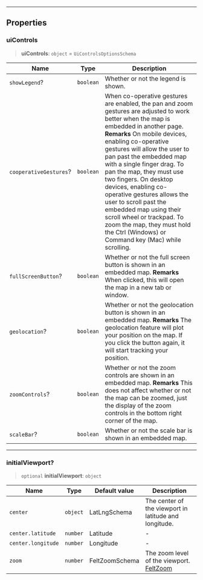 ***

## Properties

### uiControls

> **uiControls**: `object` = `UiControlsOptionsSchema`

| Name                   | Type      | Description                                                                                                                                                                                                                                                                                                                                                                                                                                                                                                                                                    |
| ---------------------- | --------- | -------------------------------------------------------------------------------------------------------------------------------------------------------------------------------------------------------------------------------------------------------------------------------------------------------------------------------------------------------------------------------------------------------------------------------------------------------------------------------------------------------------------------------------------------------------- |
| `showLegend`?          | `boolean` | Whether or not the legend is shown.                                                                                                                                                                                                                                                                                                                                                                                                                                                                                                                            |
| `cooperativeGestures`? | `boolean` | When co-operative gestures are enabled, the pan and zoom gestures are adjusted to work better when the map is embedded in another page. **Remarks** On mobile devices, enabling co-operative gestures will allow the user to pan past the embedded map with a single finger drag. To pan the map, they must use two fingers. On desktop devices, enabling co-operative gestures allows the user to scroll past the embedded map using their scroll wheel or trackpad. To zoom the map, they must hold the Ctrl (Windows) or Command key (Mac) while scrolling. |
| `fullScreenButton`?    | `boolean` | Whether or not the full screen button is shown in an embedded map. **Remarks** When clicked, this will open the map in a new tab or window.                                                                                                                                                                                                                                                                                                                                                                                                                    |
| `geolocation`?         | `boolean` | Whether or not the geolocation button is shown in an embedded map. **Remarks** The geolocation feature will plot your position on the map. If you click the button again, it will start tracking your position.                                                                                                                                                                                                                                                                                                                                                |
| `zoomControls`?        | `boolean` | Whether or not the zoom controls are shown in an embedded map. **Remarks** This does not affect whether or not the map can be zoomed, just the display of the zoom controls in the bottom right corner of the map.                                                                                                                                                                                                                                                                                                                                             |
| `scaleBar`?            | `boolean` | Whether or not the scale bar is shown in an embedded map.                                                                                                                                                                                                                                                                                                                                                                                                                                                                                                      |

***

### initialViewport?

> `optional` **initialViewport**: `object`

| Name               | Type     | Default value  | Description                                                       |
| ------------------ | -------- | -------------- | ----------------------------------------------------------------- |
| `center`           | `object` | LatLngSchema   | The center of the viewport in latitude and longitude.             |
| `center.latitude`  | `number` | Latitude       | -                                                                 |
| `center.longitude` | `number` | Longitude      | -                                                                 |
| `zoom`             | `number` | FeltZoomSchema | The zoom level of the viewport. [FeltZoom](../Shared/FeltZoom.md) |
